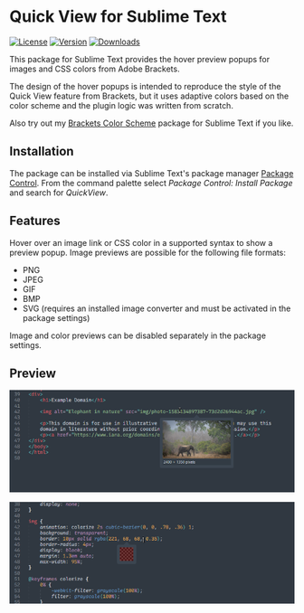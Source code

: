 # Quick View for Sublime Text

[![License](https://img.shields.io/github/license/jwortmann/quick-view)](https://github.com/jwortmann/quick-view/blob/master/LICENSE)
[![Version](https://img.shields.io/github/v/release/jwortmann/quick-view?label=version)](https://github.com/jwortmann/quick-view/releases)
[![Downloads](https://img.shields.io/packagecontrol/dt/QuickView)](https://packagecontrol.io/packages/QuickView)

This package for Sublime Text provides the hover preview popups for images and CSS colors from Adobe Brackets.

The design of the hover popups is intended to reproduce the style of the Quick View feature from Brackets, but it uses adaptive colors based on the color scheme and the plugin logic was written from scratch.

Also try out my [Brackets Color Scheme](https://github.com/jwortmann/brackets-color-scheme) package for Sublime Text if you like.

## Installation

The package can be installed via Sublime Text's package manager [Package Control](https://packagecontrol.io/installation).
From the command palette select *Package Control: Install Package* and search for *QuickView*.

## Features

Hover over an image link or CSS color in a supported syntax to show a preview popup.
Image previews are possible for the following file formats:
* PNG
* JPEG
* GIF
* BMP
* SVG (requires an installed image converter and must be activated in the package settings)

Image and color previews can be disabled separately in the package settings.

## Preview

![Image popup](img/image_popup.png)

![Color popup](img/color_popup.png)

